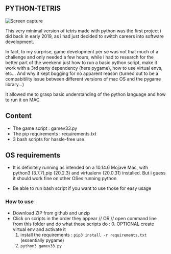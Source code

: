 ## PYTHON-TETRIS

![Screen capture](screen-capture.png.png)

This very minimal version of tetris made with python was the first project i did back in early 2019, as i had just decided to switch careers into software development.

In fact, to my surprise, game development per se was not that much of a challenge and only needed a few hours, while i had to research for the better part of the weekend just how to run a basic python script, make it work with a 3rd party dependency (here pygame), how to use virtual envs, etc... And why it kept bugging for no apparent reason (turned out to be a compabitility issue between different versions of mac OS and the pygame library...)

It allowed me to grasp basic understanding of the python language and how to run it on MAC

## Content

* The game script : gamev33.py
* The pip requirements : requirements.txt
* 3 bash scripts for hassle-free use

## OS requirements

* It is definitely running as intended on a 10.14.6 Mojave Mac, with python3 (3.7.7),pip (20.2.3) and virtualenv (20.0.31) installed. But i guess it should work fine on other OSes running python

* Be able to run bash script if you want to use those for easy usage

### How to use

* Download ZIP from github and unzip
* Click on scripts in the order they appear // OR // open command line from this folder and do what those scripts do : 
     0. OPTIONAL create virtual env and activate it
     1. install the requirements : `pip3 install -r requirements.txt` (essentially pygame)
     2. `python3 gamev33.py`